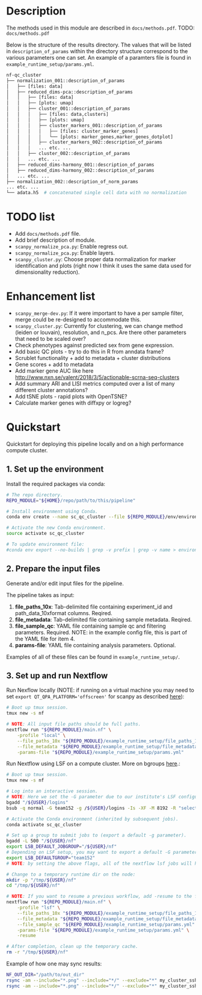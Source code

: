 
# Description

The methods used in this module are described in `docs/methods.pdf`. TODO: `docs/methods.pdf`

Below is the structure of the results directory. The values that will be listed in `description_of_params` within the directory structure correspond to the various parameters one can set. An example of a paramters file is found in `example_runtime_setup/params.yml`.
```bash
nf-qc_cluster
├── normalization_001::description_of_params
│   ├── [files: data]
│   ├── reduced_dims-pca::description_of_params
│   │   ├── [files: data]
│   │   ├── [plots: umap]
│   │   ├── cluster_001::description_of_params
│   │   │   ├── [files: data,clusters]
│   │   │   ├── [plots: umap]
│   │   │   ├── cluster_markers_001::description_of_params
│   │   │   │   ├── [files: cluster_marker_genes]
│   │   │   │   └── [plots: marker_genes,marker_genes_dotplot]
│   │   │   ├── cluster_markers_002::description_of_params
│   │   │   ... etc. ...
│   │   ├── cluster_002::description_of_params
│   │   ... etc. ...
│   ├── reduced_dims-harmony_001::description_of_params
│   ├── reduced_dims-harmony_002::description_of_params
│   ... etc. ...
├── normalization_002::description_of_norm_params
... etc. ...
└── adata.h5  # concatenated single cell data with no normalization
```


# TODO list

* Add `docs/methods.pdf` file.
* Add brief description of module.
* `scanpy_normalize_pca.py`: Enable regress out.
* `scanpy_normalize_pca.py`: Enable layers.
* `scanpy_cluster.py`: Choose proper data normalization for marker identification and plots (right now I think it uses the same data used for dimensionality reduction).


# Enhancement list

* `scanpy_merge-dev.py`: If it were important to have a per sample filter, merge could be re-designed to accommodate this.
* `scanpy_cluster.py`: Currently for clustering, we can change method (leiden or louvain), resolution, and n_pcs. Are there other parameters that need to be scaled over?
* Check phenotypes against predicted sex from gene expression.
* Add basic QC plots - try to do this in R from anndata frame?
* Scrublet functionality + add to metadata + cluster distributions
* Gene scores + add to metadata
* Add marker gene AUC like here http://www.nxn.se/valent/2018/3/5/actionable-scrna-seq-clusters
* Add summary ARI and LISI metrics computed over a list of many different cluster annotations?
* Add tSNE plots - rapid plots with OpenTSNE?
* Calculate marker genes with diffxpy or logreg?


# Quickstart

Quickstart for deploying this pipeline locally and on a high performance compute cluster.


## 1. Set up the environment

Install the required packages via conda:
```bash
# The repo directory.
REPO_MODULE="${HOME}/repo/path/to/this/pipeline"

# Install environment using Conda.
conda env create --name sc_qc_cluster --file ${REPO_MODULE}/env/environment.yml

# Activate the new Conda environment.
source activate sc_qc_cluster

# To update environment file:
#conda env export --no-builds | grep -v prefix | grep -v name > environment.yml
```


## 2. Prepare the input files

Generate and/or edit input files for the pipeline.

The pipeline takes as input:
1. **file_paths_10x**:  Tab-delimited file containing experiment_id and path_data_10xformat columns. Reqired.
2. **file_metadata**:  Tab-delimited file containing sample metadata. Reqired.
3. **file_sample_qc**:  YAML file containing sample qc and filtering parameters. Required. NOTE: in the example config file, this is part of the YAML file for item 4.
4. **params-file**:  YAML file containing analysis parameters. Optional.

Examples of all of these files can be found in `example_runtime_setup/`.


## 3. Set up and run Nextflow

Run Nexflow locally (NOTE: if running on a virtual machine you may need to set `export QT_QPA_PLATFORM='offscreen'` for scanpy as described [here](https://github.com/ipython/ipython/issues/10627)):
```bash
# Boot up tmux session.
tmux new -s nf

# NOTE: All input file paths should be full paths.
nextflow run "${REPO_MODULE}/main.nf" \
    -profile "local" \
    --file_paths_10x "${REPO_MODULE}/example_runtime_setup/file_paths_10x.tsv" \
    --file_metadata "${REPO_MODULE}/example_runtime_setup/file_metadata.tsv" \
    -params-file "${REPO_MODULE}/example_runtime_setup/params.yml"
```


Run Nextflow using LSF on a compute cluster. More on bgroups [here](https://www.ibm.com/support/knowledgecenter/SSETD4_9.1.3/lsf_config_ref/lsb.params.default_jobgroup.5.html).:
```bash
# Boot up tmux session.
tmux new -s nf

# Log into an interactive session.
# NOTE: Here we set the -G parameter due to our institute's LSF configuration.
bgadd "/${USER}/logins"
bsub -q normal -G team152 -g /${USER}/logins -Is -XF -M 8192 -R "select[mem>8192] rusage[mem=8192]" /bin/bash

# Activate the Conda environment (inherited by subsequent jobs).
conda activate sc_qc_cluster

# Set up a group to submit jobs to (export a default -g parameter).
bgadd -L 500 "/${USER}/nf"
export LSB_DEFAULT_JOBGROUP="/${USER}/nf"
# Depending on LSF setup, you may want to export a default -G parameter.
export LSB_DEFAULTGROUP="team152"
# NOTE: by setting the above flags, all of the nextflow lsf jobs will have these flags set.

# Change to a temporary runtime dir on the node:
mkdir -p "/tmp/${USER}/nf"
cd "/tmp/${USER}/nf"

# NOTE: If you want to resume a previous workflow, add -resume to the flag.
nextflow run "${REPO_MODULE}/main.nf" \
    -profile "lsf" \
    --file_paths_10x "${REPO_MODULE}/example_runtime_setup/file_paths_10x.tsv" \
    --file_metadata "${REPO_MODULE}/example_runtime_setup/file_metadata.tsv" \
    --file_sample_qc "${REPO_MODULE}/example_runtime_setup/params.yml" \
    -params-file "${REPO_MODULE}/example_runtime_setup/params.yml" \
    -resume

# After completion, clean up the temporary cache.
rm -r "/tmp/${USER}/nf"
```


Example of how one may sync results:
```bash
NF_OUT_DIR="/path/to/out_dir"
rsync -am --include="*.png" --include="*/" --exclude="*" my_cluster_ssh:${NF_OUT_DIR} .
rsync -am --include="*.png" --include="*/" --exclude="*" my_cluster_ssh:${NF_OUT_DIR} .
```
